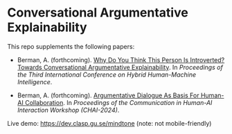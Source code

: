 # Conversational Argumentative Explainability
This repo supplements the following papers:

- Berman, A. (forthcoming). [Why Do You Think This Person Is Introverted? Towards Conversational Argumentative Explainability](papers/HHAI2024_Demo_Berman.pdf). In _Proceedings of the Third International Conference on Hybrid Human-Machine Intelligence_.

- Berman, A. (forthcoming). [Argumentative Dialogue As Basis For Human-AI Collaboration](papers/CHAI2024_Berman.pdf). In _Proceedings of the Communication in Human-AI Interaction Workshop (CHAI-2024)_.

Live demo: https://dev.clasp.gu.se/mindtone (note: not mobile-friendly)
